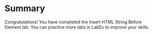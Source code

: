 # Summary

Congratulations! You have completed the Insert HTML String Before Element lab. You can practice more labs in LabEx to improve your skills.
